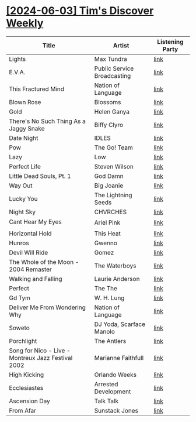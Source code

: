 # [[2024-06-03] Tim's Discover Weekly](https://open.spotify.com/user/62eef773ff17489d88887659a743f038/playlist/3Mejy5TEUbZ9ftv5bhTfRa)

| Title | Artist | Listening Party |
| --- | --- | --- |
| Lights | Max Tundra | [link](https://timstwitterlisteningparty.com/pages/replay/feed_785.html) |
| E.V.A. | Public Service Broadcasting | [link](https://timstwitterlisteningparty.com/pages/replay/feed_137.html) |
| This Fractured Mind | Nation of Language | [link](https://timstwitterlisteningparty.com/pages/replay/feed_965.html) |
| Blown Rose | Blossoms | [link](https://timstwitterlisteningparty.com/pages/replay/feed_463.html) |
| Gold | Helen Ganya | [link](https://timstwitterlisteningparty.com/pages/replay/feed_565.html) |
| There's No Such Thing As a Jaggy Snake | Biffy Clyro | [link](https://timstwitterlisteningparty.com/pages/replay/feed_388.html) |
| Date Night | IDLES | [link](https://timstwitterlisteningparty.com/pages/replay/feed_122.html) |
| Pow | The Go! Team | [link](https://timstwitterlisteningparty.com/pages/replay/feed_844.html) |
| Lazy | Low | [link](https://timstwitterlisteningparty.com/pages/replay/feed_120.html) |
| Perfect Life | Steven Wilson | [link](https://timstwitterlisteningparty.com/pages/replay/feed_60.html) |
| Little Dead Souls, Pt. 1 | God Damn | [link](https://timstwitterlisteningparty.com/pages/replay/feed_989.html) |
| Way Out | Big Joanie | [link](https://timstwitterlisteningparty.com/pages/replay/feed_991.html) |
| Lucky You | The Lightning Seeds | [link](https://timstwitterlisteningparty.com/pages/replay/feed_37.html) |
| Night Sky | CHVRCHES | [link](https://timstwitterlisteningparty.com/pages/replay/feed_277.html) |
| Cant Hear My Eyes | Ariel Pink | [link](https://timstwitterlisteningparty.com/pages/replay/feed_57.html) |
| Horizontal Hold | This Heat | [link](https://timstwitterlisteningparty.com/pages/replay/feed_564.html) |
| Hunros | Gwenno | [link](https://timstwitterlisteningparty.com/pages/replay/feed_78.html) |
| Devil Will Ride | Gomez | [link](https://timstwitterlisteningparty.com/pages/replay/feed_202.html) |
| The Whole of the Moon - 2004 Remaster | The Waterboys | [link](https://timstwitterlisteningparty.com/pages/replay/feed_328.html) |
| Walking and Falling | Laurie Anderson | [link](https://timstwitterlisteningparty.com/pages/replay/feed_741.html) |
| Perfect | The The | [link](https://timstwitterlisteningparty.com/pages/replay/feed_329.html) |
| Gd Tym | W. H. Lung | [link](https://timstwitterlisteningparty.com/pages/replay/feed_979.html) |
| Deliver Me From Wondering Why | Nation of Language | [link](https://timstwitterlisteningparty.com/pages/replay/feed_655.html) |
| Soweto | DJ Yoda, Scarface Manolo | [link](https://timstwitterlisteningparty.com/pages/replay/feed_520.html) |
| Porchlight | The Antlers | [link](https://timstwitterlisteningparty.com/pages/replay/feed_751.html) |
| Song for Nico - Live - Montreux Jazz Festival 2002 | Marianne Faithfull | [link](https://timstwitterlisteningparty.com/pages/replay/feed_899.html) |
| High Kicking | Orlando Weeks | [link](https://timstwitterlisteningparty.com/pages/replay/feed_1109.html) |
| Ecclesiastes | Arrested Development | [link](https://timstwitterlisteningparty.com/pages/replay/feed_511.html) |
| Ascension Day | Talk Talk | [link]() |
| From Afar | Sunstack Jones | [link](https://timstwitterlisteningparty.com/pages/replay/feed_836.html) |
